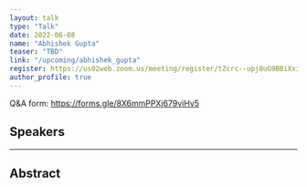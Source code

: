 ```yaml
---
layout: talk
type: "Talk"
date: 2022-06-08
name: "Abhishek Gupta"
teaser: "TBD"
link: "/upcoming/abhishek_gupta" 
register: https://us02web.zoom.us/meeting/register/tZcrc--upj8uG9BBiXxi3kl1XzRcGRrqmGgZ
author_profile: true
---
```


Q&A form: https://forms.gle/8X6mmPPXj679viHv5

## Speakers


---

## Abstract
